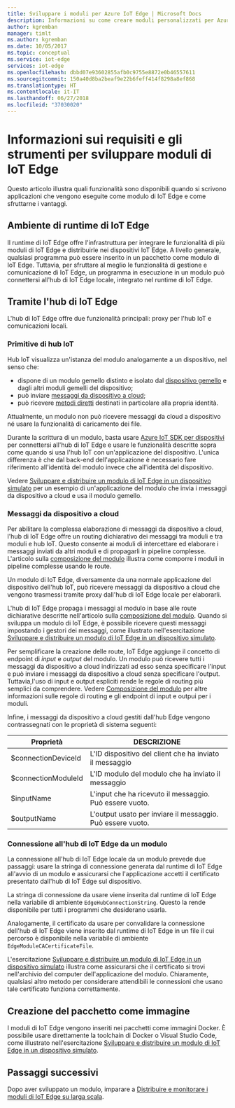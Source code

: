 ```yaml
---
title: Sviluppare i moduli per Azure IoT Edge | Microsoft Docs
description: Informazioni su come creare moduli personalizzati per Azure IoT Edge
author: kgremban
manager: timlt
ms.author: kgremban
ms.date: 10/05/2017
ms.topic: conceptual
ms.service: iot-edge
services: iot-edge
ms.openlocfilehash: dbbd07e93602855afb0c9755e8872e0b46557611
ms.sourcegitcommit: 150a40d8ba2beaf9e22b6feff414f8298a8ef868
ms.translationtype: HT
ms.contentlocale: it-IT
ms.lasthandoff: 06/27/2018
ms.locfileid: "37030020"
---
```

# <a name="understand-the-requirements-and-tools-for-developing-iot-edge-modules"></a>Informazioni sui requisiti e gli strumenti per sviluppare moduli di IoT Edge

Questo articolo illustra quali funzionalità sono disponibili quando si scrivono applicazioni che vengono eseguite come modulo di IoT Edge e come sfruttarne i vantaggi.

## <a name="iot-edge-runtime-environment"></a>Ambiente di runtime di IoT Edge
Il runtime di IoT Edge offre l'infrastruttura per integrare le funzionalità di più moduli di IoT Edge e distribuirle nei dispositivi IoT Edge. A livello generale, qualsiasi programma può essere inserito in un pacchetto come modulo di IoT Edge. Tuttavia, per sfruttare al meglio le funzionalità di gestione e comunicazione di IoT Edge, un programma in esecuzione in un modulo può connettersi all'hub di IoT Edge locale, integrato nel runtime di IoT Edge.

## <a name="using-the-iot-edge-hub"></a>Tramite l'hub di IoT Edge
L'hub di IoT Edge offre due funzionalità principali: proxy per l'hub IoT e comunicazioni locali.

### <a name="iot-hub-primitives"></a>Primitive di hub IoT
Hub IoT visualizza un'istanza del modulo analogamente a un dispositivo, nel senso che:

* dispone di un modulo gemello distinto e isolato dal [dispositivo gemello][lnk-devicetwin] e dagli altri moduli gemelli del dispositivo;
* può inviare [messaggi da dispositivo a cloud][lnk-iothub-messaging];
* può ricevere [metodi diretti][lnk-methods] destinati in particolare alla propria identità.

Attualmente, un modulo non può ricevere messaggi da cloud a dispositivo né usare la funzionalità di caricamento dei file.

Durante la scrittura di un modulo, basta usare [Azure IoT SDK per dispositivi][lnk-devicesdk] per connettersi all'hub di IoT Edge e usare le funzionalità descritte sopra come quando si usa l'hub IoT con un'applicazione del dispositivo. L'unica differenza è che dal back-end dell'applicazione è necessario fare riferimento all'identità del modulo invece che all'identità del dispositivo.

Vedere [Sviluppare e distribuire un modulo di IoT Edge in un dispositivo simulato][lnk-tutorial2] per un esempio di un'applicazione del modulo che invia i messaggi da dispositivo a cloud e usa il modulo gemello.

### <a name="device-to-cloud-messages"></a>Messaggi da dispositivo a cloud
Per abilitare la complessa elaborazione di messaggi da dispositivo a cloud, l'hub di IoT Edge offre un routing dichiarativo dei messaggi tra moduli e tra moduli e hub IoT.
Questo consente ai moduli di intercettare ed elaborare i messaggi inviati da altri moduli e di propagarli in pipeline complesse.
L'articolo sulla [composizione del modulo][lnk-module-comp] illustra come comporre i moduli in pipeline complesse usando le route.

Un modulo di IoT Edge, diversamente da una normale applicazione del dispositivo dell'hub IoT, può ricevere messaggi da dispositivo a cloud che vengono trasmessi tramite proxy dall'hub di IoT Edge locale per elaborarli.

L'hub di IoT Edge propaga i messaggi al modulo in base alle route dichiarative descritte nell'articolo sulla [composizione del modulo][lnk-module-comp]. Quando si sviluppa un modulo di IoT Edge, è possibile ricevere questi messaggi impostando i gestori dei messaggi, come illustrato nell'esercitazione [Sviluppare e distribuire un modulo di IoT Edge in un dispositivo simulato][lnk-tutorial2].

Per semplificare la creazione delle route, IoT Edge aggiunge il concetto di endpoint di *input* e *output* del modulo. Un modulo può ricevere tutti i messaggi da dispositivo a cloud indirizzati ad esso senza specificare l'input e può inviare i messaggi da dispositivo a cloud senza specificare l'output.
Tuttavia,l'uso di input e output espliciti rende le regole di routing più semplici da comprendere. Vedere [Composizione del modulo][lnk-module-comp] per altre informazioni sulle regole di routing e gli endpoint di input e outpui per i moduli.

Infine, i messaggi da dispositivo a cloud gestiti dall'hub Edge vengono contrassegnati con le proprietà di sistema seguenti:

| Proprietà | DESCRIZIONE |
| -------- | ----------- |
| $connectionDeviceId | L'ID dispositivo del client che ha inviato il messaggio |
| $connectionModuleId | L'ID modulo del modulo che ha inviato il messaggio |
| $inputName | L'input che ha ricevuto il messaggio. Può essere vuoto. |
| $outputName | L'output usato per inviare il messaggio. Può essere vuoto. |

### <a name="connecting-to-iot-edge-hub-from-a-module"></a>Connessione all'hub di IoT Edge da un modulo
La connessione all'hub di IoT Edge locale da un modulo prevede due passaggi: usare la stringa di connessione generata dal runtime di IoT Edge all'avvio di un modulo e assicurarsi che l'applicazione accetti il certificato presentato dall'hub di IoT Edge sul dispositivo.

La stringa di connessione da usare viene inserita dal runtime di IoT Edge nella variabile di ambiente `EdgeHubConnectionString`. Questo la rende disponibile per tutti i programmi che desiderano usarla.

Analogamente, il certificato da usare per convalidare la connessione dell'hub di IoT Edge viene inserito dal runtime di IoT Edge in un file il cui percorso è disponibile nella variabile di ambiente `EdgeModuleCACertificateFile`.

L'esercitazione [Sviluppare e distribuire un modulo di IoT Edge in un dispositivo simulato][lnk-tutorial2] illustra come assicurarsi che il certificato si trovi nell'archivio del computer dell'applicazione del modulo. Chiaramente, qualsiasi altro metodo per considerare attendibili le connessioni che usano tale certificato funziona correttamente.

## <a name="packaging-as-an-image"></a>Creazione del pacchetto come immagine
I moduli di IoT Edge vengono inseriti nei pacchetti come immagini Docker.
È possibile usare direttamente la toolchain di Docker o Visual Studio Code, come illustrato nell'esercitazione [Sviluppare e distribuire un modulo di IoT Edge in un dispositivo simulato][lnk-tutorial2].

## <a name="next-steps"></a>Passaggi successivi

Dopo aver sviluppato un modulo, imparare a [Distribuire e monitorare i moduli di IoT Edge su larga scala][lnk-howto-deploy].

[lnk-devicesdk]: ../iot-hub/iot-hub-devguide-sdks.md
[lnk-devicetwin]: ../iot-hub/iot-hub-devguide-device-twins.md
[lnk-iothub-messaging]: ../iot-hub/iot-hub-devguide-messaging.md
[lnk-methods]: ../iot-hub/iot-hub-devguide-direct-methods.md
[lnk-tutorial2]: tutorial-csharp-module.md
[lnk-module-comp]: module-composition.md
[lnk-howto-deploy]: how-to-deploy-monitor.md
